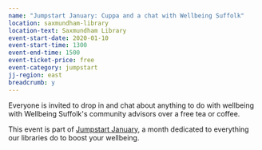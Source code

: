 ```yaml
---
name: "Jumpstart January: Cuppa and a chat with Wellbeing Suffolk"
location: saxmundham-library
location-text: Saxmundham Library
event-start-date: 2020-01-10
event-start-time: 1300
event-end-time: 1500
event-ticket-price: free
event-category: jumpstart
jj-region: east
breadcrumb: y
---
```


Everyone is invited to drop in and chat about anything to do with wellbeing with Wellbeing Suffolk's community advisors over a free tea or coffee.

This event is part of [Jumpstart January](/jumpstart-january/), a month dedicated to everything our libraries do to boost your wellbeing.
